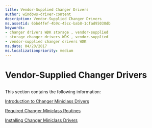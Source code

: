 ```yaml
---
title: Vendor-Supplied Changer Drivers
author: windows-driver-content
description: Vendor-Supplied Changer Drivers
ms.assetid: 6bbd4fef-4b9c-45cc-bab8-1cfad95038db
keywords:
- changer drivers WDK storage , vendor-supplied
- storage changer drivers WDK , vendor-supplied
- vendor-supplied changer drivers WDK
ms.date: 04/20/2017
ms.localizationpriority: medium
---
```


# Vendor-Supplied Changer Drivers


## <span id="ddk_vendor_supplied_changer_drivers_kg"></span><span id="DDK_VENDOR_SUPPLIED_CHANGER_DRIVERS_KG"></span>


This section contains the following information:

[Introduction to Changer Miniclass Drivers](introduction-to-changer-miniclass-drivers.md)

[Required Changer Miniclass Routines](required-changer-miniclass-routines.md)

[Installing Changer Miniclass Drivers](installing-changer-miniclass-drivers.md)

 

 




